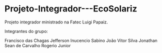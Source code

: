 # Projeto-Integrador---EcoSolariz
Projeto integrador ministrado na Fatec Luigi Papaiz.


Integrantes do grupo:

Francisco das Chagas
Jefferson Inucencio Sabino
João Vitor Silva
Jonathan Sean de Carvalho
Rogerio Junior
